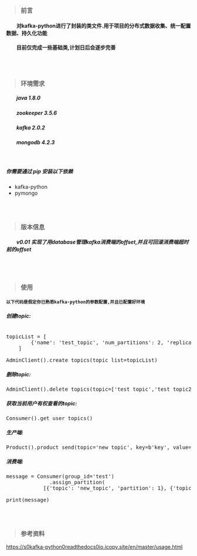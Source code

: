 > ### 前言


#### &emsp;&emsp;对kafka-python进行了封装的类文件.用于项目的分布式数据收集、统一配置数据、持久化功能<br>
#### &emsp;&emsp;目前仅完成一些基础类,计划日后会逐步完善<br>

<br>
<br>

> ### 环境需求

##### &emsp;&emsp;java 1.8.0
##### &emsp;&emsp;zookeeper 3.5.6
##### &emsp;&emsp;kafka 2.0.2 
##### &emsp;&emsp;mongodb 4.2.3 
<br>

##### 你需要通过 pip 安装以下依赖 <br>
* kafka-python<br>
* pymongo
<br>
<br>

> ### 版本信息

##### &emsp;&emsp;v0.01 实现了用database管理kafka消费端的offset,并且可回滚消费端超时前的offset
<br>
<br>

> ### 使用
#### `以下代码是假定你已熟悉kafka-python的参数配置,并且已配置好环境`

##### 创建topic:
<pre>

topicList = [
        {'name': 'test_topic', 'num_partitions': 2, 'replication_factor': 3, 'replica_assignments': {}, 'topic_configs': {}}
    ]

AdminClient().create_topics(topic_list=topicList)
</pre>

##### 删除topic:
<pre>
AdminClient().delete_topics(topic=['test_topic','test_topic2','test_topic3'])
</pre>

##### 获取当前用户有权查看的topic:
<pre>
Consumer().get_user_topics()
</pre>

##### 生产端:
<pre>
Product().product_send(topic='new_topic', key=b'key', value=b'value')
</pre>

##### 消费端:
<pre>
message = Consumer(group_id='test')
              .assign_partition(
            [{'topic': 'new_topic', 'partition': 1}, {'topic': 'topicnewtest1', 'partition': 0}]).topic_consumer()

print(message)
</pre>

<br>
<br>

> ### 参考资料

https://s0kafka-python0readthedocs0io.icopy.site/en/master/usage.html